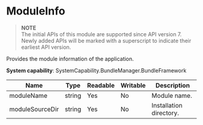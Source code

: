 # ModuleInfo



> **NOTE**<br>
> The initial APIs of this module are supported since API version 7. Newly added APIs will be marked with a superscript to indicate their earliest API version.



Provides the module information of the application.



**System capability**: SystemCapability.BundleManager.BundleFramework



| Name           | Type  | Readable| Writable| Description    |
| --------------- | ------ | ---- | ---- | -------- |
| moduleName      | string | Yes  | No  | Module name.|
| moduleSourceDir | string | Yes  | No  | Installation directory.|
